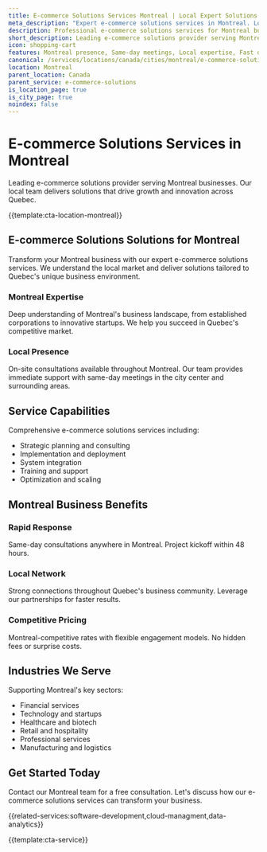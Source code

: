 ```yaml
---
title: E-commerce Solutions Services Montreal | Local Expert Solutions
meta_description: "Expert e-commerce solutions services in Montreal. Local team, same-day consultations, proven results. Transform your business today."
description: Professional e-commerce solutions services for Montreal businesses
short_description: Leading e-commerce solutions provider serving Montreal and Quebec.
icon: shopping-cart
features: Montreal presence, Same-day meetings, Local expertise, Fast deployment, Competitive rates, Proven track record
canonical: /services/locations/canada/cities/montreal/e-commerce-solutions-montreal.html
location: Montreal
parent_location: Canada
parent_service: e-commerce-solutions
is_location_page: true
is_city_page: true
noindex: false
---
```


# E-commerce Solutions Services in Montreal

Leading e-commerce solutions provider serving Montreal businesses. Our local team delivers solutions that drive growth and innovation across Quebec.

{{template:cta-location-montreal}}

## E-commerce Solutions Solutions for Montreal

Transform your Montreal business with our expert e-commerce solutions services. We understand the local market and deliver solutions tailored to Quebec's unique business environment.

### Montreal Expertise

Deep understanding of Montreal's business landscape, from established corporations to innovative startups. We help you succeed in Quebec's competitive market.

### Local Presence

On-site consultations available throughout Montreal. Our team provides immediate support with same-day meetings in the city center and surrounding areas.

## Service Capabilities

Comprehensive e-commerce solutions services including:
- Strategic planning and consulting
- Implementation and deployment
- System integration
- Training and support
- Optimization and scaling

## Montreal Business Benefits

### Rapid Response
Same-day consultations anywhere in Montreal. Project kickoff within 48 hours.

### Local Network
Strong connections throughout Quebec's business community. Leverage our partnerships for faster results.

### Competitive Pricing
Montreal-competitive rates with flexible engagement models. No hidden fees or surprise costs.

## Industries We Serve

Supporting Montreal's key sectors:
- Financial services
- Technology and startups
- Healthcare and biotech
- Retail and hospitality
- Professional services
- Manufacturing and logistics

## Get Started Today

Contact our Montreal team for a free consultation. Let's discuss how our e-commerce solutions services can transform your business.

{{related-services:software-development,cloud-managment,data-analytics}}

{{template:cta-service}}
